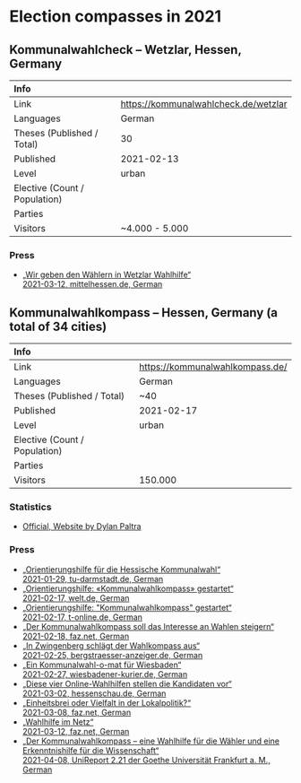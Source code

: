# Election compasses in 2021

## Kommunalwahlcheck – Wetzlar, Hessen, Germany

| Info                          |                                        |
| :---------------------------- | -------------------------------------- |
| Link                          | <https://kommunalwahlcheck.de/wetzlar> |
| Languages                     | German                                 |
| Theses (Published / Total)    | 30                                     |
| Published                     | 2021-02-13                             |
| Level                         | urban                                  |
| Elective (Count / Population) |                                        |
| Parties                       |                                        |
| Visitors                      | ~4.000 - 5.000                         |

### Press

- [„Wir geben den Wählern in Wetzlar Wahlhilfe“<br>2021-03-12, mittelhessen.de, German](https://www.mittelhessen.de/lokales/wetzlar/wetzlar/wir-geben-den-wahlern-in-wetzlar-wahlhilfe_23145073)

## Kommunalwahlkompass – Hessen, Germany (a total of 34 cities)

| Info                          |                                   |
| :---------------------------- | --------------------------------- |
| Link                          | <https://kommunalwahlkompass.de/> |
| Languages                     | German                            |
| Theses (Published / Total)    | ~40                               |
| Published                     | 2021-02-17                        |
| Level                         | urban                             |
| Elective (Count / Population) |                                   |
| Parties                       |                                   |
| Visitors                      | 150.000                           |

### Statistics

- [Official, Website by Dylan Paltra](https://dpltr22.shinyapps.io/Kommunalwahlkompass/)

### Press

- [„Orientierungshilfe für die Hessische Kommunalwahl“<br>2021-01-29, tu-darmstadt.de, German](https://www.tu-darmstadt.de/universitaet/aktuelles_meldungen/archiv_2/2021/2021quartal1/news_archiv_de_295808.de.jsp)
- [„Orientierungshilfe: «Kommunalwahlkompass» gestartet“<br>2021-02-17, welt.de, German](https://www.welt.de/regionales/hessen/article226556845/Orientierungshilfe-Kommunalwahlkompass-gestartet.html)
- [„Orientierungshilfe: "Kommunalwahlkompass" gestartet“<br>2021-02-17, t-online.de, German](https://www.t-online.de/region/frankfurt-am-main/news/id_89492578/orientierungshilfe-kommunalwahlkompass-gestartet.html)
- [„Der Kommunalwahlkompass soll das Interesse an Wahlen steigern“<br>2021-02-18, faz.net, German](https://www.faz.net/aktuell/rhein-main/region-und-hessen/der-kommunalwahlkompass-soll-das-interesse-an-wahlen-steigern-17204488.html?GEPC=s3)
- [„In Zwingenberg schlägt der Wahlkompass aus“<br>2021-02-25, bergstraesser-anzeiger.de, German](https://www.bergstraesser-anzeiger.de/orte/zwingenberg_artikel,-zwingenberg-in-zwingenberg-schlaegt-der-wahlkompass-aus-_arid,1762989.html)
- [„Ein Kommunalwahl-o-mat für Wiesbaden“<br>2021-02-27, wiesbadener-kurier.de, German](https://www.wiesbadener-kurier.de/lokales/wiesbaden/nachrichten-wiesbaden/ein-kommunalwahl-o-mat-fur-wiesbaden_23230132?group=vrm)
- [„Diese vier Online-Wahlhilfen stellen die Kandidaten vor“<br>2021-03-02, hessenschau.de, German](https://www.hessenschau.de/politik/wahlen/kommunalwahlen/vier-online-wahlhilfen-stellen-die-kandidaten-der-kommunalwahl-vor,wahl-o-mat-114.html)
- [„Einheitsbrei oder Vielfalt in der Lokalpolitik?“<br>2021-03-08, faz.net, German](https://www.faz.net/aktuell/rhein-main/region-und-hessen/einheitsbrei-oder-vielfalt-in-der-kommunalpolitik-17230366.html)
- [„Wahlhilfe im Netz“<br>2021-03-12, faz.net, German](https://www.faz.net/aktuell/rhein-main/region-und-hessen/kommunalwahlen-in-hessen-digitaler-kommunalwahlkompass-als-hilfe-17204483.html?GEPC=s3)
- [„Der Kommunalwahlkompass – eine Wahlhilfe für die Wähler und eine Erkenntnishilfe für die Wissenschaft“<br>2021-04-08, UniReport 2.21 der Goethe Universität Frankfurt a. M., German](https://www.unireport.info/99824639.pdf)
